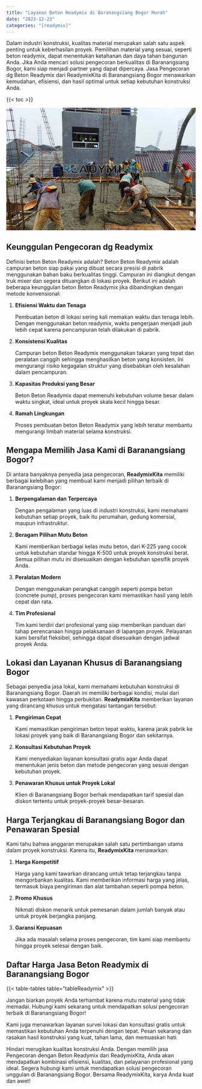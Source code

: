 ```yaml
---
title: "Layanan Beton Readymix di Baranangsiang Bogor Murah"
date: "2023-12-23"
categories: "[readymix]"
---
```


Dalam industri konstruksi, kualitas material merupakan salah satu aspek penting untuk keberhasilan proyek. Pemilihan material yang sesuai, seperti beton readymix, dapat menentukan ketahanan dan daya tahan bangunan Anda. Jika Anda mencari solusi pengecoran berkualitas di Baranangsiang Bogor, kami siap menjadi partner yang dapat dipercaya. Jasa Pengecoran dg Beton Readymix dari ReadymixKita di Baranangsiang Bogor menawarkan kemudahan, efisiensi, dan hasil optimal untuk setiap kebutuhan konstruksi Anda.

{{< toc >}}

![Layanan Beton Readymix di Baranangsiang Bogor Murah](/images/readymix/cor-readymix-13.jpg)

## Keunggulan Pengecoran dg Readymix

Definisi beton Beton Readymix adalah? Beton Beton Readymix adalah campuran beton siap pakai yang dibuat secara presisi di pabrik menggunakan bahan baku berkualitas tinggi. Campuran ini diangkut dengan truk mixer dan segera dituangkan di lokasi proyek. Berikut ini adalah beberapa keunggulan beton Beton Readymix jika dibandingkan dengan metode konvensional:

1. **Efisiensi Waktu dan Tenaga**

   Pembuatan beton di lokasi sering kali memakan waktu dan tenaga lebih. Dengan menggunakan beton readymix, waktu pengerjaan menjadi jauh lebih cepat karena pencampuran telah dilakukan di pabrik.

2. **Konsistensi Kualitas**

   Campuran beton Beton Readymix menggunakan takaran yang tepat dan peralatan canggih sehingga menghasilkan beton yang konsisten. Ini mengurangi risiko kegagalan struktur yang disebabkan oleh kesalahan dalam pencampuran.

3. **Kapasitas Produksi yang Besar**

   Beton Beton Readymix dapat memenuhi kebutuhan volume besar dalam waktu singkat, ideal untuk proyek skala kecil hingga besar.

4. **Ramah Lingkungan**

   Proses pembuatan beton Beton Readymix yang lebih teratur membantu mengurangi limbah material selama konstruksi.

## Mengapa Memilih Jasa Kami di Baranangsiang Bogor?

Di antara banyaknya penyedia jasa pengecoran, **ReadymixKita** memiliki berbagai kelebihan yang membuat kami menjadi pilihan terbaik di Baranangsiang Bogor:

1. **Berpengalaman dan Terpercaya**

   Dengan pengalaman yang luas di industri konstruksi, kami memahami kebutuhan setiap proyek, baik itu perumahan, gedung komersial, maupun infrastruktur.

2. **Beragam Pilihan Mutu Beton**

   Kami memberikan berbagai kelas mutu beton, dari K-225 yang cocok untuk kebutuhan standar hingga K-500 untuk proyek konstruksi berat. Semua pilihan mutu ini disesuaikan dengan kebutuhan spesifik proyek Anda.

3. **Peralatan Modern**

   Dengan menggunakan perangkat canggih seperti pompa beton (concrete pump), proses pengecoran kami memastikan hasil yang lebih cepat dan rata.

4. **Tim Profesional**

   Tim kami terdiri dari profesional yang siap memberikan panduan dari tahap perencanaan hingga pelaksanaan di lapangan proyek. Pelayanan kami bersifat fleksibel, sehingga dapat disesuaikan dengan jadwal proyek Anda.

## Lokasi dan Layanan Khusus di Baranangsiang Bogor

Sebagai penyedia jasa lokal, kami memahami kebutuhan konstruksi di Baranangsiang Bogor. Daerah ini memiliki berbagai kondisi, mulai dari kawasan perkotaan hingga perbukitan. **ReadymixKita** memberikan layanan yang dirancang khusus untuk mengatasi tantangan tersebut:

1. **Pengiriman Cepat**

   Kami memastikan pengiriman beton tepat waktu, karena jarak pabrik ke lokasi proyek yang baik di Baranangsiang Bogor dan sekitarnya.

2. **Konsultasi Kebutuhan Proyek**

   Kami menyediakan layanan konsultasi gratis agar Anda dapat menentukan jenis beton dan metode pengecoran yang sesuai dengan kebutuhan proyek.

3. **Penawaran Khusus untuk Proyek Lokal**

   Klien di Baranangsiang Bogor berhak mendapatkan tarif spesial dan diskon tertentu untuk proyek-proyek besar-besaran.

## Harga Terjangkau di Baranangsiang Bogor dan Penawaran Spesial

Kami tahu bahwa anggaran merupakan salah satu pertimbangan utama dalam proyek konstruksi. Karena itu, **ReadymixKita** menawarkan:

1. **Harga Kompetitif**

   Harga yang kami tawarkan dirancang untuk tetap terjangkau tanpa mengorbankan kualitas. Kami memberikan informasi harga yang jelas, termasuk biaya pengiriman dan alat tambahan seperti pompa beton.

2. **Promo Khusus**

   Nikmati diskon menarik untuk pemesanan dalam jumlah banyak atau untuk proyek berjangka panjang.

3. **Garansi Kepuasan**

   Jika ada masalah selama proses pengecoran, tim kami siap membantu hingga proyek selesai dengan baik.

## Daftar Harga Jasa Beton Readymix di Baranangsiang Bogor

{{< table-tables table="tableReadymix" >}}

Jangan biarkan proyek Anda terhambat karena mutu material yang tidak memadai. Hubungi kami sekarang untuk mendapatkan solusi pengecoran terbaik di Baranangsiang Bogor!

Kami juga menawarkan layanan survei lokasi dan konsultasi gratis untuk memastikan kebutuhan Anda terpenuhi dengan tepat. Pesan sekarang dan rasakan hasil konstruksi yang kuat, tahan lama, dan memuaskan hati.

Hindari merugikan kualitas konstruksi Anda. Dengan memilih jasa Pengecoran dengan Beton Readymix dari ReadymixKita, Anda akan mendapatkan kombinasi efisiensi, kualitas, dan pelayanan profesional yang ideal. Segera hubungi kami untuk mendapatkan solusi pengecoran unggulan di Baranangsiang Bogor. Bersama ReadymixKita, karya Anda kuat dan awet!